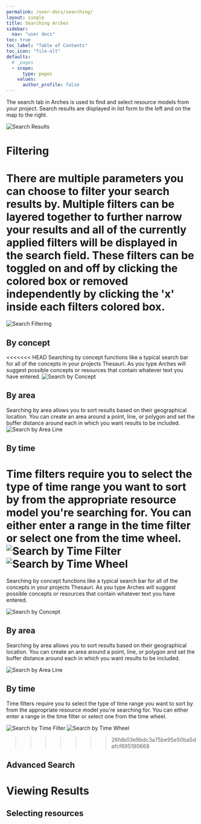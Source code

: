 ```yaml
---
permalink: /user-docs/searching/
layout: single
title: Searching Arches
sidebar:
  nav: "user docs"
toc: true
toc_label: "Table of Contents"
toc_icon: "file-alt"
defaults:
  # _pages
  - scope:
      type: pages
    values:
      author_profile: false
---
```

The search tab in Arches is used to find and select resource models from your project. Search results are displayed in list form to the left and on the map to the right.  

![Search Results]({{site.url}}/assets/images/searchResults.png)
# Filtering
There are multiple parameters you can choose to filter your search results by. Multiple filters can be layered together to further narrow your results and all of the currently applied filters will be displayed in the search field. These filters can be toggled on and off by clicking the colored box or removed independently by clicking the 'x' inside each filters colored box.
=======
![Search Filtering]({{site.url}}/assets/images/searchFiltering.png)
## By concept
<<<<<<< HEAD
Searching by concept functions like a typical search bar for all of the concepts in your projects Thesauri. As you type Arches will suggest possible concepts or resources that contain whatever text you have entered.
![Search by Concept]({{site.url}}/assets/GIFs/searchByConcept.gif)
## By area
Searching by area allows you to sort results based on their geographical location. You can create an area around a point, line, or polygon and set the buffer distance around each in which you want results to be included.
![Search by Area Line]({{site.url}}/assets/GIFs/searchByLine.gif)
## By time
Time filters require you to select the type of time range you want to sort by from the appropriate resource model you're searching for. You can either enter a range in the time filter or select one from the time wheel.
![Search by Time Filter]({{site.url}}/assets/GIFs/searchByTimeFilter.gif)
![Search by Time Wheel]({{site.url}}/assets/GIFs/searchByWheel.gif)
=======
Searching by concept functions like a typical search bar for all of the concepts in your projects Thesauri. As you type Arches will suggest possible concepts or resources that contain whatever text you have entered.  

![Search by Concept]({{site.url}}/assets/GIFs/searchByKeyword.gif)
## By area
Searching by area allows you to sort results based on their geographical location. You can create an area around a point, line, or polygon and set the buffer distance around each in which you want results to be included.  

![Search by Area Line]({{site.url}}/assets/GIFs/searchByAreaLine.gif)
## By time
Time filters require you to select the type of time range you want to sort by from the appropriate resource model you're searching for. You can either enter a range in the time filter or select one from the time wheel.  

![Search by Time Filter]({{site.url}}/assets/GIFs/searchByTime.gif)
![Search by Time Wheel]({{site.url}}/assets/GIFs/searchByTimeWheel.gif)
>>>>>>> 26fdb03e9bdc3a75be95e50ba5dafcf695190668
## Advanced Search

# Viewing Results
## Selecting resources
